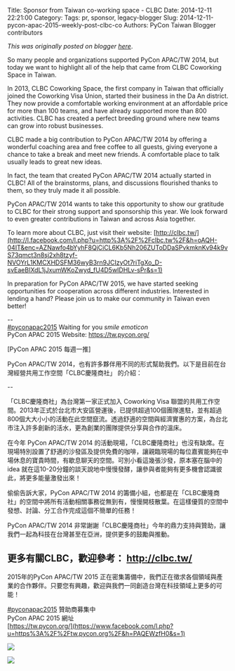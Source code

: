 Title: Sponsor from Taiwan co-working space - CLBC
Date: 2014-12-11 22:21:00
Category:
Tags: pr, sponsor, legacy-blogger
Slug: 2014-12-11-pycon-apac-2015-weekly-post-clbc-co
Authors: PyCon Taiwan Blogger contributors

*This was originally posted on blogger [here](https://pycontw.blogspot.com/2015/02/pycon-apac-2015-weekly-post-clbc-co.html)*.

<!--more-->

So many people and organizations supported PyCon APAC/TW 2014, but today we want to highlight all of the help that came from CLBC Coworking Space in Taiwan.  



In 2013, CLBC Coworking Space, the first company in Taiwan that officially joined the Coworking Visa Union, started their business in the Da An district. They now provide a comfortable working environment at an affordable price for more than 100 teams, and have already supported more than 800 activities. CLBC has created a perfect breeding ground where new teams can grow into robust businesses.  

CLBC made a big contribution to PyCon APAC/TW 2014 by offering a wonderful coaching area and free coffee to all guests, giving everyone a chance to take a break and meet new friends. A comfortable place to talk usually leads to great new ideas.  

In fact, the team that created PyCon APAC/TW 2014 actually started in CLBC! All of the brainstorms, plans, and discussions flourished thanks to them, so they truly made it all possible.  

PyCon APAC/TW 2014 wants to take this opportunity to show our gratitude to CLBC for their strong support and sponsorship this year. We look forward to even greater contributions in Taiwan and across Asia together.  

To learn more about CLBC, just visit their website: [http://clbc.tw/](http://l.facebook.com/l.php?u=http%3A%2F%2Fclbc.tw%2F&h=oAQH-04IT&enc=AZNawfo4bYyhF8QjCiCL6Kb5Nh206ZUToDDaSPvkmknKv94k9vS73qmct3n8sj2xh8tzyf-NVOYrL1KMCXHDSFM36wyB3rn9JCIzyOt7riTgXo_D-svEaeBIXdL1jJxumWKoZwyd_fU4D5wIDHLv-sPr&s=1)  

In preparation for PyCon APAC/TW 2015, we have started seeking opportunities for cooperation across different industries. Interested in lending a hand? Please join us to make our community in Taiwan even better!  

--  
[#pyconapac2015](https://www.facebook.com/hashtag/pyconapac2015) Waiting for you *smile emoticon*  
PyCon APAC 2015 Website: <https://tw.pycon.org/>  





[PyCon APAC 2015 每週一推]  

PyCon APAC/TW 2014，也有許多夥伴用不同的形式幫助我們。以下是目前在台灣經營共用工作空間「CLBC慶隆商社」 的介紹：  



--  

「CLBC慶隆商社」為台灣第一家正式加入 Coworking Visa 聯盟的共用工作空間。2013年正式於台北市大安區營運後，已提供超過100個團隊進駐，並有超過800個大大小小的活動在此空間竄流。透過舒適的空間與經濟實惠的方案，為台北市注入許多創新的活水，更為創業的團隊提供分享與合作的溫床。  

在今年 PyCon APAC/TW 2014 的活動現場，「CLBC慶隆商社」也沒有缺席。在現場特別設置了舒適的沙發區及提供免費的咖啡，讓親臨現場的每位嘉賓能夠在中場休息的寶貴時間，有歇息聊天的空間。可別小看這幾張沙發，原本塞在腦中的 idea 就在這10-20分鐘的談天說地中慢慢發酵，讓參與者能夠有更多機會認識彼此，將更多能量激發出來！  

偷偷告訴大家，PyCon APAC/TW 2014 的籌備小組，也都是在「CLBC慶隆商社」的空間中將所有活動相關事務從無到有，慢慢開枝散葉。在這樣優質的空間中發想、討論、分工合作完成這個不簡單的任務！  

PyCon APAC/TW 2014 非常謝謝「CLBC慶隆商社」今年的鼎力支持與贊助，讓我們一起為科技在台灣甚至在亞洲，提供更多的鼓勵與推動。  

更多有關CLBC，歡迎參考： <http://clbc.tw/>  
--  


2015年的PyCon APAC/TW 2015 正在密集籌備中，我們正在徵求各個領域與產業的合作夥伴。只要您有興趣，歡迎與我們一同創造台灣在科技領域上更多的可能！  

[#pyconapac2015](https://www.facebook.com/hashtag/pyconapac2015) 贊助商募集中  
PyCon APAC 2015 網址  
[https://tw.pycon.org/](https://www.facebook.com/l.php?u=https%3A%2F%2Ftw.pycon.org%2F&h=PAQEWzfH0&s=1)  






[![](http://3.bp.blogspot.com/-Y3FxRpM6_cI/VNTTwimT32I/AAAAAAAAUjU/BSUV5BSKdl0/s1600/esEAfQnOwZ-afku5WSZ3vkCs7zlJ209XzLY365QfHRnnNjuz7Eap4eyQnrboSnMNHKinCA%3Ds2048.jpg)](http://3.bp.blogspot.com/-Y3FxRpM6_cI/VNTTwimT32I/AAAAAAAAUjU/BSUV5BSKdl0/s1600/esEAfQnOwZ-afku5WSZ3vkCs7zlJ209XzLY365QfHRnnNjuz7Eap4eyQnrboSnMNHKinCA%3Ds2048.jpg)




[![](http://2.bp.blogspot.com/-5NLl3YtLjRI/VNTTwvWbMkI/AAAAAAAAUjY/oAE2hNdsmT0/s1600/_xkRcDnUkYqmiPADjLkh1S8n6XULRhjHFjb3MklorO3PvWcXpVRlxtVtUtUFhNVw6IPz6w%3Ds2048.jpg)](http://2.bp.blogspot.com/-5NLl3YtLjRI/VNTTwvWbMkI/AAAAAAAAUjY/oAE2hNdsmT0/s1600/_xkRcDnUkYqmiPADjLkh1S8n6XULRhjHFjb3MklorO3PvWcXpVRlxtVtUtUFhNVw6IPz6w%3Ds2048.jpg)
